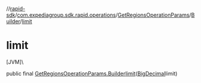 //[rapid-sdk](../../../../index.md)/[com.expediagroup.sdk.rapid.operations](../../index.md)/[GetRegionsOperationParams](../index.md)/[Builder](index.md)/[limit](limit.md)

# limit

[JVM]\

public final [GetRegionsOperationParams.Builder](index.md)[limit](limit.md)([BigDecimal](https://docs.oracle.com/javase/8/docs/api/java/math/BigDecimal.html)limit)
